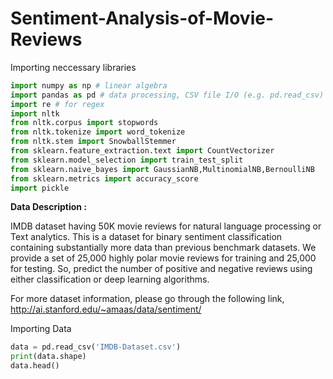 # Sentiment-Analysis-of-Movie-Reviews

Importing neccessary libraries

```py
import numpy as np # linear algebra
import pandas as pd # data processing, CSV file I/O (e.g. pd.read_csv)
import re # for regex
import nltk
from nltk.corpus import stopwords
from nltk.tokenize import word_tokenize
from nltk.stem import SnowballStemmer
from sklearn.feature_extraction.text import CountVectorizer
from sklearn.model_selection import train_test_split
from sklearn.naive_bayes import GaussianNB,MultinomialNB,BernoulliNB
from sklearn.metrics import accuracy_score
import pickle
```

**Data Description :**

IMDB dataset having 50K movie reviews for natural language processing or Text analytics.
This is a dataset for binary sentiment classification containing substantially more data than previous benchmark datasets. We provide a set of 25,000 highly polar movie reviews for training and 25,000 for testing. So, predict the number of positive and negative reviews using either classification or deep learning algorithms.

For more dataset information, please go through the following link,
http://ai.stanford.edu/~amaas/data/sentiment/

Importing Data

```py
data = pd.read_csv('IMDB-Dataset.csv')
print(data.shape) 
data.head()
```

